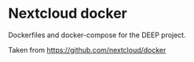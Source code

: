 # Nextcloud docker

Dockerfiles and docker-compose for the DEEP project.

Taken from https://github.com/nextcloud/docker
